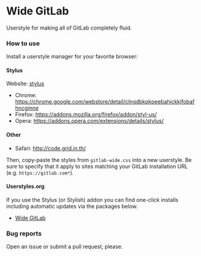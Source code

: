 # Wide GitLab

Userstyle for making all of GitLab completely fluid.

### How to use

Install a userstyle manager for your favorite browser:

#### Stylus
Website: [stylus](http://add0n.com/stylus.html)
* Chrome: https://chrome.google.com/webstore/detail/clngdbkpkpeebahjckkjfobafhncgmne
* Firefox: https://addons.mozilla.org/firefox/addon/styl-us/
* Opera: https://addons.opera.com/extensions/details/stylus/

#### Other
* Safari: http://code.grid.in.th/

Then, copy-paste the styles from `gitlab-wide.css` into a new userstyle. Be sure to specify that it apply to sites matching your GitLab installation URL (e.g. `https://gitlab.com*`).

#### Userstyles.org

If you use the Stylus (or Stylish) addon you can find one-click installs including automatic updates via the packages below.

* [Wide GitLab](https://userstyles.org/styles/174318/wide-gitlab)

### Bug reports

Open an issue or submit a pull request, please.
